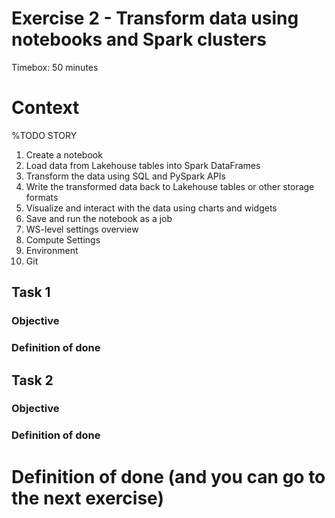 # Exercise 2 - Transform data using notebooks and Spark clusters 

Timebox: 50 minutes

# Context


%TODO STORY


1. Create a notebook
2. Load data from Lakehouse tables into Spark DataFrames 
3. Transform the data using SQL and PySpark APIs 
4. Write the transformed data back to Lakehouse tables or other storage formats 
5. Visualize and interact with the data using charts and widgets 
6. Save and run the notebook as a job 
7. WS-level settings overview 
8. Compute Settings
8. Environment
9. Git 

 

## Task 1
### Objective
### Definition of done


## Task 2
### Objective
### Definition of done



# Definition of done (and you can go to the next exercise)